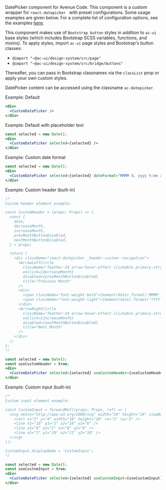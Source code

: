 DatePicker component for Avenue Code.
This component is a custom wrapper for `react-datepicker ` with preset configurations. Some usage examples are given below. For a complete list of configuration options, see the examples [here](https://reactdatepicker.com/).

This component makes use of `Bootstrap button` styles in addition to `ac-ui` base styles (which includes Bootstrap SCSS variables, functions, and mixins).
To apply styles, import `ac-ui` page styles and Bootstrap's button classes:
  * `@import "~@ac-ui/design-system/src/page"`
  * `@import "~@ac-ui/design-system/src/bridge/buttons"`

Thereafter, you can pass in Bootstrap classnames via the `classList` prop or apply your own custom styles.

DatePicker content can be accessed using the classname `ac-datepicker`.

Example: Default
```jsx
<div>
  <CustomDatePicker />
</div>
```

Example: Default with placeholder text
```jsx
const selected = new Date();
<div>
  <CustomDatePicker selected={selected} />
</div>
```

Example: Custom date format
```jsx
const selected = new Date();
<div>
  <CustomDatePicker selected={selected} dateFormat="MMMM d, yyyy h:mm aa" />
</div>
```

Example: Custom header (built-in)
```jsx
/*
Custom header element example:

const CustomHeader = (props: Props) => {
  const {
    date,
    decreaseMonth,
    increaseMonth,
    prevMonthButtonDisabled,
    nextMonthButtonDisabled,
  } = props;

  return (
    <div className="react-datepicker__header-custom--navigation">
      <ArrowLeftCircle
        className="feather-24 arrow-hover-effect clickable primary-stroke"
        onClick={decreaseMonth}
        disabled={prevMonthButtonDisabled}
        title="Previous Month"
      />
      <div>
        <span className="font-weight-bold">{moment(date).format('MMMM')}</span> &nbsp;
        <span className="font-weight-light">{moment(date).format('YYYY')}</span>
      </div>
      <ArrowRightCircle
        className="feather-24 arrow-hover-effect clickable primary-stroke"
        onClick={increaseMonth}
        disabled={nextMonthButtonDisabled}
        title="Next Month"
      />
    </div>
  );
};
*/

const selected = new Date();
const useCustomHeader = true;
<div>
  <CustomDatePicker selected={selected} useCustomHeader={useCustomHeader} />
</div>
```

Example: Custom input (built-in)
```jsx
/*
Custom input element example:

const CustomInput = forwardRef((props: Props, ref) => (
  <svg xmlns="http://www.w3.org/2000/svg" width="24" height="24" viewBox="0 0 24 24" stroke="#0095f4" fill="none" onClick={props.onClick} ref={ref}>
    <rect x="3" y="4" width="18" height="18" rx="2" ry="2" />
    <line x1="16" y1="2" x2="16" y2="6" />
    <line x1="8" y1="2" x2="8" y2="6" />
    <line x1="3" y1="10" x2="21" y2="10" />
  </svg>
));

CustomInput.displayName = 'CustomInput';
*/

const selected = new Date();
const useCustomInput = true;
<div>
  <CustomDatePicker selected={selected} useCustomInput={useCustomInput} />
</div>
```